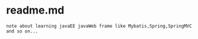 # readme.md
```
note about learning javaEE javaWeb frame like Mybatis,Spring,SpringMVC and so on...

```
